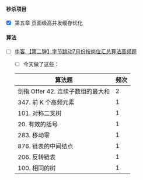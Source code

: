 #### 秒杀项目

- [x] 第五章 页面级高并发缓存优化



#### 算法

- [ ] [牛客 【第二弹】字节跳动7月份按岗位汇总算法高频题](https://www.nowcoder.com/discuss/447791?type=2&channel=666&source_id=discuss_terminal_discuss_hot)

  - [ ] 今天做了这些：

  | 算法题                            | 频次 |
  | --------------------------------- | ---- |
  | 剑指 Offer 42. 连续子数组的最大和 | 2    |
  | 347. 前 K 个高频元素              | 1    |
  | 101. 对称二叉树                   | 1    |
  | 20. 有效的括号                    | 1    |
  | 283. 移动零                       | 1    |
  | 876. 链表的中间结点               | 1    |
  | 206. 反转链表                     | 1    |
  | 100. 相同的树                     | 1    |

